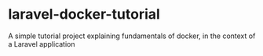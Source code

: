 # laravel-docker-tutorial
A simple tutorial project explaining fundamentals of docker, in the context of a Laravel application
